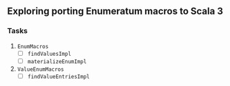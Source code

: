 ## Exploring porting Enumeratum macros to Scala 3

### Tasks

1. `EnumMacros`
   - [ ] `findValuesImpl`
   - [ ] `materializeEnumImpl`
2. `ValueEnumMacros`
   - [ ] `findValueEntriesImpl`